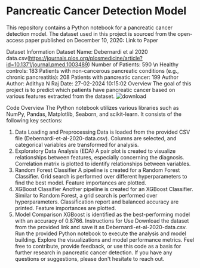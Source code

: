 <h1>Pancreatic Cancer Detection Model</h1>
This repository contains a Python notebook for a pancreatic cancer detection model. The dataset used in this project is sourced from the open-access paper published on December 10, 2020: Link to Paper

Dataset Information
Dataset Name: Debernardi et al 2020 data.csv(https://journals.plos.org/plosmedicine/article?id=10.1371/journal.pmed.1003489)
Number of Patients: 590 \n
Healthy controls: 183
Patients with non-cancerous pancreatic conditions (e.g., chronic pancreatitis): 208
Patients with pancreatic cancer: 199
Author
Author: Adithya N Raj
Date: 27-02-2024 10:15:02
Overview
The goal of this project is to predict which patients have pancreatic cancer based on various features extracted from the dataset.
![download](https://github.com/adithyanraj03/-Pancreatic_Cancer_Detection_Model/assets/39313793/3487bbff-799f-4f13-a800-4a35fa0b5ed0)


Code Overview
The Python notebook utilizes various libraries such as NumPy, Pandas, Matplotlib, Seaborn, and scikit-learn. It consists of the following key sections:

1. Data Loading and Preprocessing
Data is loaded from the provided CSV file (Debernardi-et-al-2020-data.csv).
Columns are selected, and categorical variables are transformed for analysis.
2. Exploratory Data Analysis (EDA)
A pair plot is created to visualize relationships between features, especially concerning the diagnosis.
Correlation matrix is plotted to identify relationships between variables.
3. Random Forest Classifier
A pipeline is created for a Random Forest Classifier.
Grid search is performed over different hyperparameters to find the best model.
Feature importances are plotted.
4. XGBoost Classifier
Another pipeline is created for an XGBoost Classifier.
Similar to Random Forest, a grid search is performed over hyperparameters.
Classification report and balanced accuracy are printed.
Feature importances are plotted.
5. Model Comparison
XGBoost is identified as the best-performing model with an accuracy of 0.8766.
Instructions for Use
Download the dataset from the provided link and save it as Debernardi-et-al-2020-data.csv.
Run the provided Python notebook to execute the analysis and model building.
Explore the visualizations and model performance metrics.
Feel free to contribute, provide feedback, or use this code as a basis for further research in pancreatic cancer detection. If you have any questions or suggestions, please don't hesitate to reach out.
